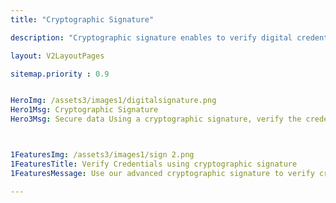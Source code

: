 ```yaml
---
title: "Cryptographic Signature"

description: "Cryptographic signature enables to verify digital credentials"

layout: V2LayoutPages

sitemap.priority : 0.9


HeroImg: /assets3/images1/digitalsignature.png
Hero1Msg: Cryptographic Signature
Hero3Msg: Secure data Using a cryptographic signature, verify the credentials. For your credentials' security and verification, we added cryptographic signatures based on RSA SHA-1.



1FeaturesImg: /assets3/images1/sign 2.png
1FeaturesTitle: Verify Credentials using cryptographic signature
1FeaturesMessage: Use our advanced cryptographic signature to verify credentials and protect your credentials from forgery.

---
```

